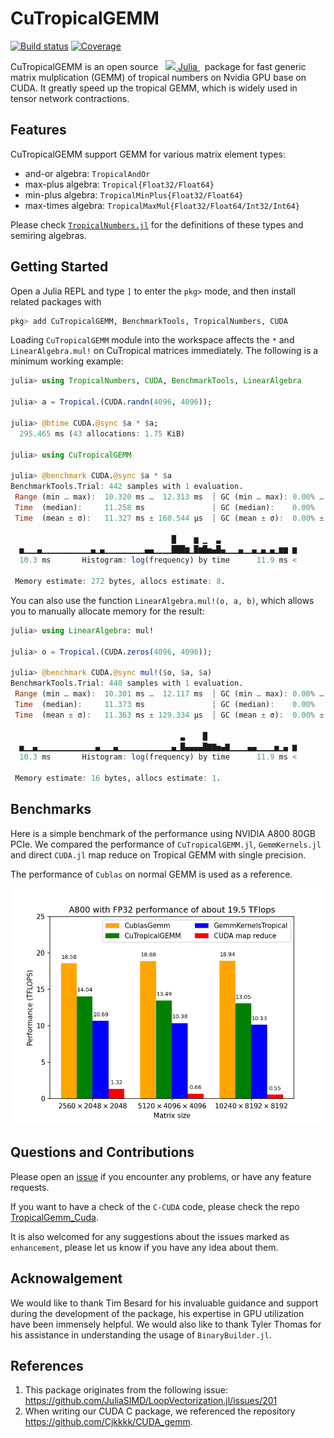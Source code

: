 # CuTropicalGEMM

[![Build status](https://badge.buildkite.com/06c24dc7b1a9d7c38897acd21575ffd678ee03de190c0b8d81.svg)](https://buildkite.com/julialang/cutropicalgemm-dot-jl)
[![Coverage](https://codecov.io/gh/TensorBFS/CuTropicalGEMM.jl/branch/main/graph/badge.svg)](https://codecov.io/gh/TensorBFS/CuTropicalGEMM.jl)

<p>
CuTropicalGEMM is an open source &nbsp;
    <a href="https://julialang.org">
        <img src="https://raw.githubusercontent.com/JuliaLang/julia-logo-graphics/master/images/julia.ico" width="16em">
        Julia
    </a>
&nbsp; package for fast generic matrix mulplication (GEMM) of tropical numbers on Nvidia GPU base on CUDA.
It greatly speed up the tropical GEMM, which is widely used in tensor network contractions.
</p>

## Features

CuTropicalGEMM support GEMM for various matrix element types:
* and-or algebra: `TropicalAndOr`
* max-plus algebra: `Tropical{Float32/Float64}`
* min-plus algebra: `TropicalMinPlus{Float32/Float64}`
* max-times algebra: `TropicalMaxMul{Float32/Float64/Int32/Int64}`

Please check [`TropicalNumbers.jl`](https://github.com/TensorBFS/TropicalNumbers.jl) for the definitions of these types and semiring algebras. 

## Getting Started

Open a Julia REPL and type `]` to enter the `pkg>` mode, and then install related packages with
```julia
pkg> add CuTropicalGEMM, BenchmarkTools, TropicalNumbers, CUDA
```

Loading `CuTropicalGEMM` module into the workspace affects the `*` and `LinearAlgebra.mul!` on CuTropical matrices immediately. 
The following is a minimum working example:
```julia
julia> using TropicalNumbers, CUDA, BenchmarkTools, LinearAlgebra

julia> a = Tropical.(CUDA.randn(4096, 4096));

julia> @btime CUDA.@sync $a * $a;
  295.465 ms (43 allocations: 1.75 KiB)

julia> using CuTropicalGEMM

julia> @benchmark CUDA.@sync $a * $a
BenchmarkTools.Trial: 442 samples with 1 evaluation.
 Range (min … max):  10.320 ms …  12.313 ms  ┊ GC (min … max): 0.00% … 0.00%
 Time  (median):     11.258 ms               ┊ GC (median):    0.00%
 Time  (mean ± σ):   11.327 ms ± 160.544 μs  ┊ GC (mean ± σ):  0.00% ± 0.00%

                                    █    ▆ ▁  ▃                 
  ▅▁▁▁▄▁▁▁▁▁▁▁▁▁▁▁▄▁▄▁▁▁▁▁▁▁▁▁▄▄▁▁▁▁███▆▁█▆█▅▄█▄▁▁▁▄▁▁▄▁▄▁▄▁▆▆ ▆
  10.3 ms       Histogram: log(frequency) by time      11.9 ms <

 Memory estimate: 272 bytes, allocs estimate: 8.
```

You can also use the function `LinearAlgebra.mul!(o, a, b)`, which allows you to manually allocate memory for the result:

```julia
julia> using LinearAlgebra: mul!

julia> o = Tropical.(CUDA.zeros(4096, 4096));

julia> @benchmark CUDA.@sync mul!($o, $a, $a)
BenchmarkTools.Trial: 440 samples with 1 evaluation.
 Range (min … max):  10.301 ms …  12.117 ms  ┊ GC (min … max): 0.00% … 0.00%
 Time  (median):     11.373 ms               ┊ GC (median):    0.00%
 Time  (mean ± σ):   11.363 ms ± 129.334 μs  ┊ GC (mean ± σ):  0.00% ± 0.00%

                                      ▃    █                    
  ▅▁▁▄▁▁▁▁▁▁▁▁▁▁▁▁▁▄▁▁▁▄▁▁▁▁▁▁▁▁▁▁▁▁▄▁█▄▄▄▄█▇▇▅▄▇▁▁▁▁▄▄▁▁▁▁▅▁▄ ▆
  10.3 ms       Histogram: log(frequency) by time      11.9 ms <

 Memory estimate: 16 bytes, allocs estimate: 1.
```

## Benchmarks

Here is a simple benchmark of the performance using NVIDIA A800 80GB PCIe.
We compared the performance of `CuTropicalGEMM.jl`, `GemmKernels.jl` and direct `CUDA.jl` map reduce on Tropical GEMM with single precision.

The performance of `Cublas` on normal GEMM is used as a reference.

![benchmark FP32](https://github.com/ArrogantGao/CuTropicalGEMM_benchmark/blob/main/plot/benchmark.png)

## Questions and Contributions

Please open an [issue](https://github.com/TensorBFS/CuTropicalGEMM.jl/issues)
if you encounter any problems, or have any feature requests.

If you want to have a check of the `C-CUDA` code, please check the repo [TropicalGemm_Cuda](https://github.com/ArrogantGao/TropicalGemm_Cuda).

It is also welcomed for any suggestions about the issues marked as `enhancement`, please let us know if you have any idea about them.

## Acknowalgement

We would like to thank Tim Besard for his invaluable guidance and support during the development of the package, his expertise in GPU utilization have been immensely helpful. We would also like to thank Tyler Thomas for his assistance in understanding the usage of `BinaryBuilder.jl`.

## References
1. This package originates from the following issue:
https://github.com/JuliaSIMD/LoopVectorization.jl/issues/201
2. When writing our CUDA C package, we referenced the repository https://github.com/Cjkkkk/CUDA_gemm.
